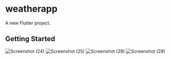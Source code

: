# weatherapp

A new Flutter project.

## Getting Started

![Screenshot (24)](https://user-images.githubusercontent.com/68896404/135426296-e4055157-c4d3-475a-a232-8de2ecef75de.png)
![Screenshot (25)](https://user-images.githubusercontent.com/68896404/135426347-ae197c7e-5337-453d-9d30-293c50b4f9b8.png)
![Screenshot (28)](https://user-images.githubusercontent.com/68896404/135426355-2b5ba132-958d-42fb-b417-49950d94800b.png)
![Screenshot (29)](https://user-images.githubusercontent.com/68896404/135426371-a2fa90a4-47ff-4ee6-9ebe-6508f0484b26.png)



